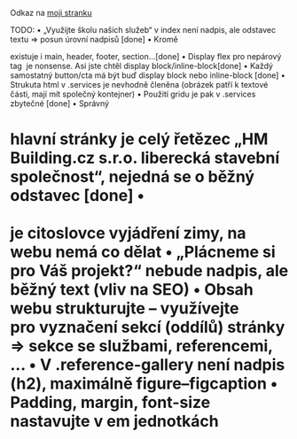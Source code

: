 Odkaz na [moji stranku](https://pslib-cz.github.io/2022-p2b-web-hm-building-JanKrykorka/)

TODO:
• „Využijte školu našich služeb“ v index není nadpis, ale odstavec textu => posun úrovní nadpisů [done]
• Kromě <div> existuje i main, header, footer, section...[done]
• Display flex pro nepárový tag <img> je nonsense. Asi jste chtěl display block/inline-block[done]
• Každý samostatný <a> button/cta má být buď display block nebo inline-block [done]
• Strukuta html v .services je nevhodně členěna (obrázek patří k textové části, mají mít společný
kontejner)
• Použití gridu je pak v .services zbytečné [done]
• Správný <h1> hlavní stránky je celý řetězec „HM Building.cz s.r.o. liberecká stavební společnost“,
nejedná se o běžný odstavec [done]
• <br><br> je citoslovce vyjádření zimy, na webu nemá co dělat
• „Plácneme si pro Váš projekt?“ nebude nadpis, ale běžný text (vliv na SEO)
• Obsah webu strukturujte – využívejte <section> pro vyznačení sekcí (oddílů) stránky => sekce se
službami, referencemi, ...
• V .reference-gallery není nadpis (h2), maximálně figure–figcaption
• Padding, margin, font-size nastavujte v em jednotkách     